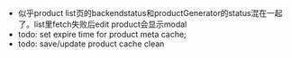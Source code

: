 - 似乎product list页的backendstatus和productGenerator的status混在一起了。list里fetch失败后edit product会显示modal
- todo: set expire time for product meta cache;
- todo: save/update product cache clean